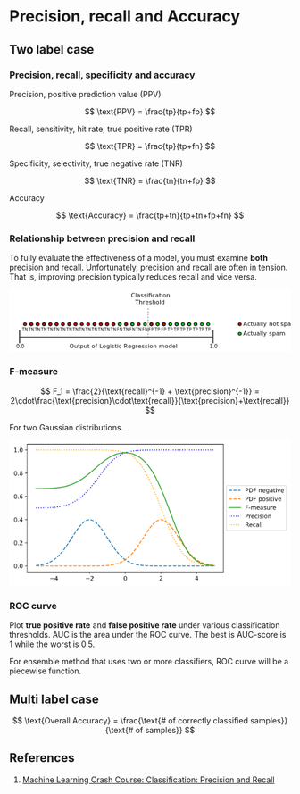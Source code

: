 # Precision, recall and Accuracy

## Two label case

### Precision, recall, specificity and accuracy

Precision, positive prediction value \(PPV\)

$$
\text{PPV} = \frac{tp}{tp+fp}
$$

Recall, sensitivity, hit rate, true positive rate \(TPR\)

$$
\text{TPR} = \frac{tp}{tp+fn}
$$

Specificity, selectivity, true negative rate \(TNR\)

$$
\text{TNR} = \frac{tn}{tn+fp}
$$

Accuracy

$$
\text{Accuracy} = \frac{tp+tn}{tp+tn+fp+fn}
$$

### Relationship between precision and recall

To fully evaluate the effectiveness of a model, you must examine **both** precision and recall. Unfortunately, precision and recall are often in tension. That is, improving precision typically reduces recall and vice versa.

![](../.gitbook/assets/precisionvsrecallbase.png)

### F-measure

$$
F_1 = \frac{2}{\text{recall}^{-1} + \text{precision}^{-1}} = 2\cdot\frac{\text{precision}\cdot\text{recall}}{\text{precision}+\text{recall}}
$$

For two Gaussian distributions.

![](../.gitbook/assets/gaussian_precision_recall.png)

### ROC curve

Plot **true positive rate** and **false positive rate** under various classification thresholds. AUC is the area under the ROC curve. The best is AUC-score is 1 while the worst is 0.5.

For ensemble method that uses two or more classifiers, ROC curve will be a piecewise function.

## Multi label case

$$
\text{Overall Accuracy} = \frac{\text{# of correctly classified samples}}{\text{# of samples}}
$$

## References

1. [Machine Learning Crash Course: Classification: Precision and Recall](https://developers.google.com/machine-learning/crash-course/classification/precision-and-recall)

